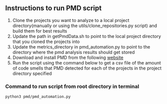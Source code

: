 ## Instructions to run PMD script
1) Clone the projects you want to analyze to a local project directory(manually or using the utils/clone_repositories.py script) and build them for best results
2) Update the path in getPmdData.sh to point to the local project directory that you cloned the projects into
3) Update the metrics_directory in pmd_automation.py to point to the directory where the pmd analysis results should get stored
4) Download and install PMD from the following [website](https://pmd.github.io/) 
5) Run the script using the command below to get a csv file of the amount of code smells that PMD detected for each of the projects in the project directory specified

### Command to run script from root directory in terminal
```
python3 pmd/pmd_automation.py
```